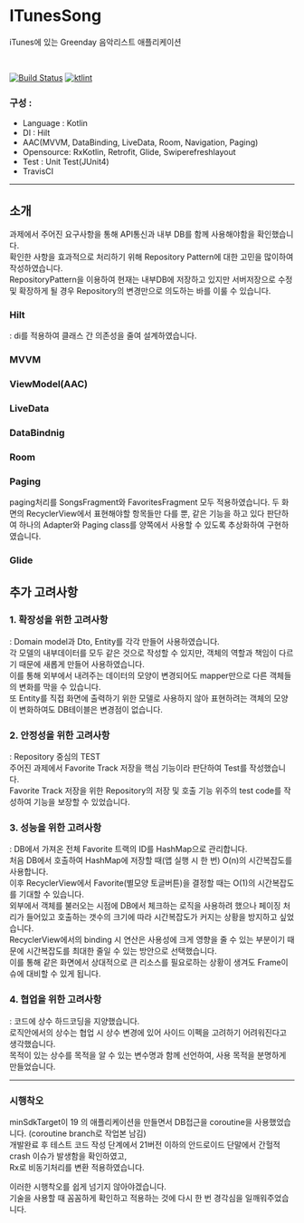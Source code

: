 # ITunesSong
iTunes에 있는 Greenday 음악리스트 애플리케이션

<br>

[![Build Status](https://travis-ci.com/sysout-achieve/ITunesSong.svg?branch=master)](https://travis-ci.com/sysout-achieve/ITunesSong)
[![ktlint](https://img.shields.io/badge/code%20style-%E2%9D%A4-FF4081.svg)](https://ktlint.github.io/)
<br>

### 구성 : <br>
- Language : Kotlin <br>
- DI : Hilt <br>
- AAC(MVVM, DataBinding, LiveData, Room, Navigation, Paging) <br>
- Opensource: RxKotlin, Retrofit, Glide, Swiperefreshlayout <br>
- Test : Unit Test(JUnit4)
- TravisCI

<hr>

## 소개
과제에서 주어진 요구사항을 통해 API통신과 내부 DB를 함께 사용해야함을 확인했습니다.<br>
확인한 사항을 효과적으로 처리하기 위해 Repository Pattern에 대한 고민을 많이하여 작성하였습니다.<br>
RepositoryPattern을 이용하여 현재는 내부DB에 저장하고 있지만 서버저장으로 수정 및 확장하게 될 경우 Repository의 변경만으로 의도하는 바를 이룰 수 있습니다.

### Hilt

: di를 적용하여 클래스 간 의존성을 줄여 설계하였습니다.
  


### MVVM

### ViewModel(AAC)

### LiveData

### DataBindnig

### Room

### Paging

paging처리를 SongsFragment와 FavoritesFragment 모두 적용하였습니다.
두 화면의 RecyclerView에서 표현해야할 항목들만 다를 뿐, 같은 기능을 하고 있다 판단하여 하나의 Adapter와 Paging class를 양쪽에서 사용할 수 있도록 추상화하여 구현하였습니다. 

### Glide

## 추가 고려사항
### 1. 확장성을 위한 고려사항
: Domain model과 Dto, Entity를 각각 만들어 사용하였습니다. <br>
각 모델의 내부데이터를 모두 같은 것으로 작성할 수 있지만, 객체의 역할과 책임이 다르기 때문에 새롭게 만들어 사용하였습니다.<br>
이를 통해 외부에서 내려주는 데이터의 모양이 변경되어도 mapper만으로 다른 객체들의 변화를 막을 수 있습니다.<br>
또 Entity를 직접 화면에 출력하기 위한 모델로 사용하지 않아 표현하려는 객체의 모양이 변화하여도 DB테이블은 변경점이 없습니다.

### 2. 안정성을 위한 고려사항
: Repository 중심의 TEST <br>
주어진 과제에서 Favorite Track 저장을 핵심 기능이라 판단하여 Test를 작성했습니다. <br>
Favorite Track 저장을 위한 Repository의 저장 및 호출 기능 위주의 test code를 작성하여 기능을 보장할 수 있었습니다.

### 3. 성능을 위한 고려사항
: DB에서 가져온 전체 Favorite 트랙의 ID를 HashMap으로 관리합니다.<br>
처음 DB에서 호출하여 HashMap에 저장할 때(앱 실행 시 한 번) O(n)의 시간복잡도를 사용합니다.<br>
이후 RecyclerView에서 Favorite(별모양 토글버튼)을 결정할 때는 O(1)의 시간복잡도를 기대할 수 있습니다.<br>
외부에서 객체를 불러오는 시점에 DB에서 체크하는 로직을 사용하려 했으나 페이징 처리가 들어있고 호출하는 갯수의 크기에 따라 시간복잡도가 커지는 상황을 방지하고 싶었습니다. <br>
RecyclerView에서의 binding 시 연산은 사용성에 크게 영향을 줄 수 있는 부분이기 때문에 시간복잡도를 최대한 줄일 수 있는 방안으로 선택했습니다.<br>
이를 통해 같은 화면에서 상대적으로 큰 리소스를 필요로하는 상황이 생겨도 Frame이슈에 대비할 수 있게 됩니다.

### 4. 협업을 위한 고려사항
: 코드에 상수 하드코딩을 지양했습니다.<br>
로직안에서의 상수는 협업 시 상수 변경에 있어 사이드 이펙을 고려하기 어려워진다고 생각했습니다. <br>
목적이 있는 상수를 목적을 알 수 있는 변수명과 함께 선언하여, 사용 목적을 분명하게 만들었습니다.



<hr>

### 시행착오

minSdkTarget이 19 의 애플리케이션을 만들면서 DB접근을 coroutine을 사용했었습니다. (coroutine branch로 작업본 남김) <br>
개발완료 후 테스트 코드 작성 단계에서 21버전 이하의 안드로이드 단말에서 간헐적 crash 이슈가 발생함을 확인하였고, <br> 
Rx로 비동기처리를 변환 적용하였습니다.

이러한 시행착오를 쉽게 넘기지 않아야겠습니다. <br>
기술을 사용할 때 꼼꼼하게 확인하고 적용하는 것에 다시 한 번 경각심을 일깨워주었습니다.
